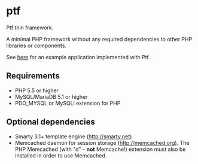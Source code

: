 ptf
===
Ptf thin framework.

A minimal PHP framework without any required dependencies to other PHP libraries or components.

See [here](https://github.com/tiger42/ptf_demo) for an example application implemented with Ptf.

Requirements
------------
* PHP 5.5 or higher
* MySQL/MariaDB 5.1 or higher
* PDO_MYSQL or MySQLi extension for PHP

Optional dependencies
---------------------
* Smarty 3.1+ template engine [(http://smarty.net)](http://smarty.net)
* Memcached daemon for session storage [(http://memcached.org)](http://memcached.org).
The PHP Memcached (with "d" - __not__ Memcache!) extension must also be installed in order to use Memcached.
